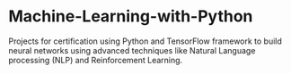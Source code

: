 # Machine-Learning-with-Python
Projects for certification using Python and TensorFlow framework to build neural networks using advanced techniques like Natural Language processing (NLP) and Reinforcement Learning.
